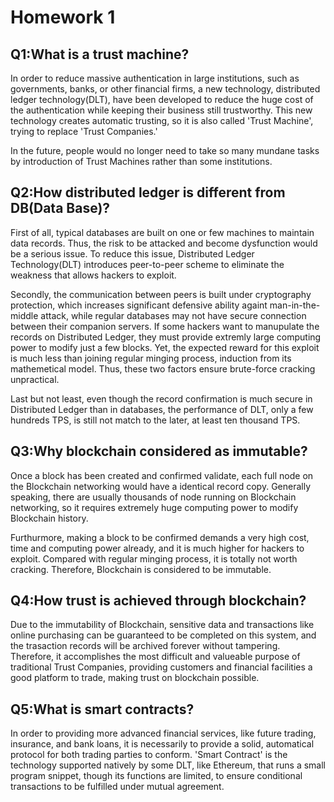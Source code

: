 # Homework 1

## Q1:What is a trust machine?

In order to reduce massive authentication in large institutions, such as governments, banks, or other financial firms, a new technology, distributed ledger technology(DLT), have been developed to reduce the huge cost of the authentication while keeping their business still trustworthy. This new technology creates automatic trusting, so it is also called 'Trust Machine', trying to replace 'Trust Companies.'

In the future, people would no longer need to take so many mundane tasks by introduction of Trust Machines rather than some institutions.

## Q2:How distributed ledger is different from DB(Data Base)?

First of all, typical databases are built on one or few machines to maintain data records. Thus, the risk to be attacked and become dysfunction would be a serious issue. To reduce this issue, Distributed Ledger Technology(DLT) introduces peer-to-peer scheme to eliminate the weakness that allows hackers to exploit.

Secondly, the communication between peers is built under cryptography protection, which increases significant defensive ability againt man-in-the-middle attack, while regular databases may not have secure connection between their companion servers. If some hackers want to manupulate the records on Distributed Ledger, they must provide extremly large computing power to modify just a few blocks. Yet, the expected reward for this exploit is much less than joining regular minging process, induction from its mathemetical model. Thus, these two factors ensure brute-force cracking unpractical.

Last but not least, even though the record confirmation is much secure in Distributed Ledger than in databases, the performance of DLT, only a few hundreds TPS, is still not match to the later, at least ten thousand TPS.

## Q3:Why blockchain considered as immutable?

Once a block has been created and confirmed validate, each full node on the Blockchain networking would have a identical record copy. Generally speaking, there are usually thousands of node running on Blockchain networking, so it requires extremely huge computing power to modify Blockchain history.

Furthurmore, making a block to be confirmed demands a very high cost, time and computing power already, and it is much higher for hackers to exploit. Compared with regular minging process, it is totally not worth cracking. Therefore, Blockchain is considered to be immutable.

## Q4:How trust is achieved through blockchain?

Due to the immutability of Blockchain, sensitive data and transactions like online purchasing can be guaranteed to be completed on this system, and the trasaction records will be archived forever without tampering. Therefore, it accomplishes the most difficult and valueable purpose of traditional Trust Companies, providing customers and financial facilities a good platform to trade, making trust on blockchain possible.

## Q5:What is smart contracts?

In order to providing more advanced financial services, like future trading, insurance, and bank loans, it is necessarily to provide a solid, automatical protocol for both trading parties to conform. 'Smart Contract' is the technology supported natively by some DLT, like Ethereum, that runs a small program snippet, though its functions are limited, to ensure conditional transactions to be fulfilled under mutual agreement.